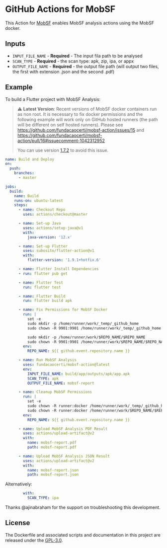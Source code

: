 # GitHub Actions for MobSF

This Action for [MobSF](https://github.com/MobSF/Mobile-Security-Framework-MobSF) enables MobSF analysis actions using the MobSF docker.

## Inputs

* `INPUT_FILE_NAME` - **Required** - The input fila path to be analysed
* `SCAN_TYPE` - **Required** - the scan type: apk, zip, ipa, or appx
* `OUTPUT_FILE_NAME` - **Required** - the output file path (will output two files, the first with extension .json and the second .pdf)

## Example

To build a Flutter project with MobSF Analysis:

> :warning: **Latest Version**: Recent versions of MobSF docker containers run as non root.
> It is necessary to fix docker permissions and the following example will work only on GitHub hosted runners (the path will be different on self hosted runners).
> Please see https://github.com/fundacaocerti/mobsf-action/issues/15 and https://github.com/fundacaocerti/mobsf-action/pull/16#issuecomment-1042312952
>
> You can use version [1.7.2](https://github.com/fundacaocerti/mobsf-action/tree/v1.7.2) to avoid this issue.

```yaml
name: Build and Deploy
on:
  push:
    branches:
      - master

jobs:
  build:
    name: Build
    runs-on: ubuntu-latest
    steps:
      - name: Checkout Repo
        uses: actions/checkout@master

      - name: Set-up Java
        uses: actions/setup-java@v1
        with:
          java-version: '12.x'

      - name: Set-up Flutter
        uses: subosito/flutter-action@v1
        with:
          flutter-version: '1.9.1+hotfix.6'

      - name: Flutter Install Dependencies
      - run: flutter pub get

      - name: Flutter Test
        run: flutter test

      - name: Flutter Build
        run: flutter build apk

      - name: Fix Permissions for MobSF Docker
        run: |
          set -e
          sudo mkdir -p /home/runner/work/_temp/_github_home
          sudo chown -R 9901:9901 /home/runner/work/_temp/_github_home

          sudo mkdir -p /home/runner/work/$REPO_NAME/$REPO_NAME
          sudo chown -R 9901:9901 /home/runner/work/$REPO_NAME/$REPO_NAME
        env:
          REPO_NAME: ${{ github.event.repository.name }}

      - name: Run MobSF Analysis
        uses: fundacaocerti/mobsf-action@latest
        env:
          INPUT_FILE_NAME: build/app/outputs/apk/app.apk
          SCAN_TYPE: apk
          OUTPUT_FILE_NAME: mobsf-report

      - name: Cleanup MobSF Permissions
        run: |
          set -e
          sudo chown -R runner:docker /home/runner/work/_temp/_github_home
          sudo chown -R runner:docker /home/runner/work/$REPO_NAME/$REPO_NAME
        env:
          REPO_NAME: ${{ github.event.repository.name }}

      - name: Upload MobSF Analysis PDF Result
        uses: actions/upload-artifact@v2
        with:
          name: mobsf-report.pdf
          path: mobsf-report.pdf

      - name: Upload MobSF Analysis JSON Result
        uses: actions/upload-artifact@v2
        with:
          name: mobsf-report.json
          path: mobsf-report.json
```
Alternatively:

```yaml
        with:
          SCAN_TYPE: ipa
```

Thanks @ajinabraham for the support on troubleshooting this development.

## License

The Dockerfile and associated scripts and documentation in this project are released under the [GPL-3.0](LICENSE).
